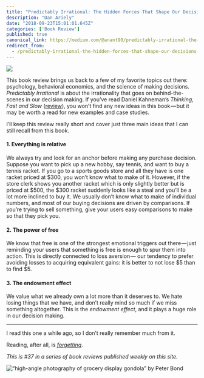 ```yaml
---
title: "Predictably Irrational: The Hidden Forces That Shape Our Decisions"
description: "Dan Ariely"
date: "2018-09-23T15:01:01.645Z"
categories: ['Book Review']
published: true
canonical_link: https://medium.com/@anant90/predictably-irrational-the-hidden-forces-that-shape-our-decisions-86c872d6e5a0
redirect_from:
  - /predictably-irrational-the-hidden-forces-that-shape-our-decisions-86c872d6e5a0
---
```


![](./asset-1.png)

This book review brings us back to a few of my favorite topics out there: psychology, behavioral economics, and the science of making decisions. _Predictably Irrational_ is about the irrationality that goes on behind-the-scenes in our decision making. If you’ve read Daniel Kahneman’s _Thinking, Fast and Slow_ ([review](https://anantjain.dev/thinking-fast-and-slow-d1ce7c58215b)), you won’t find any new ideas in this book — but it may be worth a read for new examples and case studies.

I’ll keep this review really short and cover just three main ideas that I can still recall from this book.

#### 1\. Everything is relative

We always try and look for an anchor before making any purchase decision. Suppose you want to pick up a new hobby, say tennis, and want to buy a tennis racket. If you go to a sports goods store and all they have is one racket priced at $300, you won’t know what to make of it. However, if the store clerk shows you another racket which is only slightly better but is priced at $500, the $300 racket suddenly looks like a steal and you’ll be a lot more inclined to buy it. We usually don’t know what to make of individual numbers, and most of our buying decisions are driven by comparisons. If you’re trying to sell something, give your users easy comparisons to make so that they pick you.

#### 2\. The power of free

We know that free is one of the strongest emotional triggers out there — just reminding your users that something is free is enough to spur them into action. This is directly connected to loss aversion — our tendency to prefer avoiding losses to acquiring equivalent gains: it is better to not lose $5 than to find $5.

#### 3\. The endowment effect

We value what we already own a lot more than it deserves to. We hate losing things that we have, and don’t really mind so much if we miss something altogether. This is the _endowment effect_, and it plays a huge role in our decision making.

---

I read this one a while ago, so I don’t really remember much from it.

Reading, after all, is [_forgetting_](https://www.nybooks.com/daily/2015/06/26/reading-is-forgetting/).

_This is #37 in a series of book reviews published weekly on this site._

![“high-angle photography of grocery display gondola” by [Peter Bond](https://unsplash.com/@pvsbond)](./asset-2.png)
